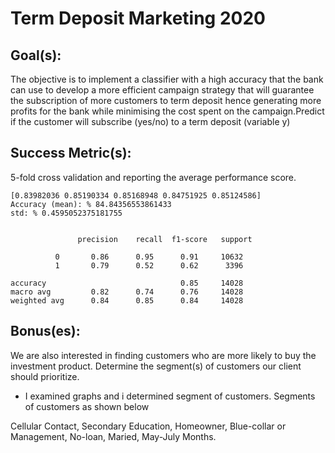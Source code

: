 # Term Deposit Marketing 2020

## Goal(s):
The objective is to implement a classifier with a high accuracy that the bank can use to develop a more efficient campaign strategy that will guarantee the subscription of more customers to term deposit hence generating more profits for the bank while minimising the cost spent on the campaign.Predict if the customer will subscribe (yes/no) to a term deposit (variable y)

## Success Metric(s):
5-fold cross validation and reporting the average performance score.

    [0.83982036 0.85190334 0.85168948 0.84751925 0.85124586]
    Accuracy (mean): % 84.84356553861433
    std: % 0.4595052375181755


                   precision    recall  f1-score   support

              0       0.86      0.95      0.91     10632
              1       0.79      0.52      0.62      3396

    accuracy                              0.85     14028
    macro avg         0.82      0.74      0.76     14028
    weighted avg      0.84      0.85      0.84     14028

## Bonus(es):
We are also interested in finding customers who are more likely to buy the investment product. Determine the segment(s) of customers our client should prioritize.
- I examined graphs and i determined segment of customers. Segments of customers as shown below

Cellular Contact, Secondary Education, Homeowner, Blue-collar or Management, No-loan, Maried, May-July Months.      

